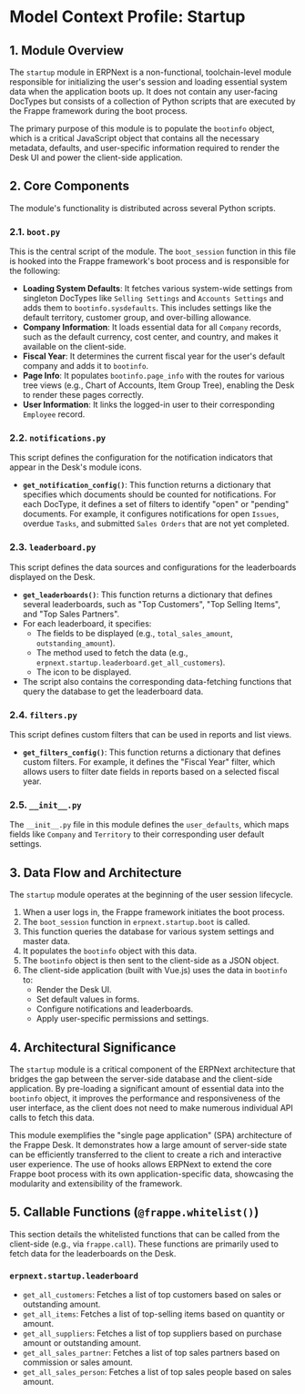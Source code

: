 # Model Context Profile: Startup

## 1. Module Overview

The `startup` module in ERPNext is a non-functional, toolchain-level module responsible for initializing the user's session and loading essential system data when the application boots up. It does not contain any user-facing DocTypes but consists of a collection of Python scripts that are executed by the Frappe framework during the boot process.

The primary purpose of this module is to populate the `bootinfo` object, which is a critical JavaScript object that contains all the necessary metadata, defaults, and user-specific information required to render the Desk UI and power the client-side application.

## 2. Core Components

The module's functionality is distributed across several Python scripts.

### 2.1. `boot.py`

This is the central script of the module. The `boot_session` function in this file is hooked into the Frappe framework's boot process and is responsible for the following:

-   **Loading System Defaults**: It fetches various system-wide settings from singleton DocTypes like `Selling Settings` and `Accounts Settings` and adds them to `bootinfo.sysdefaults`. This includes settings like the default territory, customer group, and over-billing allowance.
-   **Company Information**: It loads essential data for all `Company` records, such as the default currency, cost center, and country, and makes it available on the client-side.
-   **Fiscal Year**: It determines the current fiscal year for the user's default company and adds it to `bootinfo`.
-   **Page Info**: It populates `bootinfo.page_info` with the routes for various tree views (e.g., Chart of Accounts, Item Group Tree), enabling the Desk to render these pages correctly.
-   **User Information**: It links the logged-in user to their corresponding `Employee` record.

### 2.2. `notifications.py`

This script defines the configuration for the notification indicators that appear in the Desk's module icons.

-   **`get_notification_config()`**: This function returns a dictionary that specifies which documents should be counted for notifications. For each DocType, it defines a set of filters to identify "open" or "pending" documents. For example, it configures notifications for open `Issues`, overdue `Tasks`, and submitted `Sales Orders` that are not yet completed.

### 2.3. `leaderboard.py`

This script defines the data sources and configurations for the leaderboards displayed on the Desk.

-   **`get_leaderboards()`**: This function returns a dictionary that defines several leaderboards, such as "Top Customers", "Top Selling Items", and "Top Sales Partners".
-   For each leaderboard, it specifies:
    -   The fields to be displayed (e.g., `total_sales_amount`, `outstanding_amount`).
    -   The method used to fetch the data (e.g., `erpnext.startup.leaderboard.get_all_customers`).
    -   The icon to be displayed.
-   The script also contains the corresponding data-fetching functions that query the database to get the leaderboard data.

### 2.4. `filters.py`

This script defines custom filters that can be used in reports and list views.

-   **`get_filters_config()`**: This function returns a dictionary that defines custom filters. For example, it defines the "Fiscal Year" filter, which allows users to filter date fields in reports based on a selected fiscal year.

### 2.5. `__init__.py`

The `__init__.py` file in this module defines the `user_defaults`, which maps fields like `Company` and `Territory` to their corresponding user default settings.

## 3. Data Flow and Architecture

The `startup` module operates at the beginning of the user session lifecycle.

1.  When a user logs in, the Frappe framework initiates the boot process.
2.  The `boot_session` function in `erpnext.startup.boot` is called.
3.  This function queries the database for various system settings and master data.
4.  It populates the `bootinfo` object with this data.
5.  The `bootinfo` object is then sent to the client-side as a JSON object.
6.  The client-side application (built with Vue.js) uses the data in `bootinfo` to:
    -   Render the Desk UI.
    -   Set default values in forms.
    -   Configure notifications and leaderboards.
    -   Apply user-specific permissions and settings.

## 4. Architectural Significance

The `startup` module is a critical component of the ERPNext architecture that bridges the gap between the server-side database and the client-side application. By pre-loading a significant amount of essential data into the `bootinfo` object, it improves the performance and responsiveness of the user interface, as the client does not need to make numerous individual API calls to fetch this data.

This module exemplifies the "single page application" (SPA) architecture of the Frappe Desk. It demonstrates how a large amount of server-side state can be efficiently transferred to the client to create a rich and interactive user experience. The use of hooks allows ERPNext to extend the core Frappe boot process with its own application-specific data, showcasing the modularity and extensibility of the framework.

## 5. Callable Functions (`@frappe.whitelist()`)

This section details the whitelisted functions that can be called from the client-side (e.g., via `frappe.call`). These functions are primarily used to fetch data for the leaderboards on the Desk.

### `erpnext.startup.leaderboard`
- `get_all_customers`: Fetches a list of top customers based on sales or outstanding amount.
- `get_all_items`: Fetches a list of top-selling items based on quantity or amount.
- `get_all_suppliers`: Fetches a list of top suppliers based on purchase amount or outstanding amount.
- `get_all_sales_partner`: Fetches a list of top sales partners based on commission or sales amount.
- `get_all_sales_person`: Fetches a list of top sales people based on sales amount.
